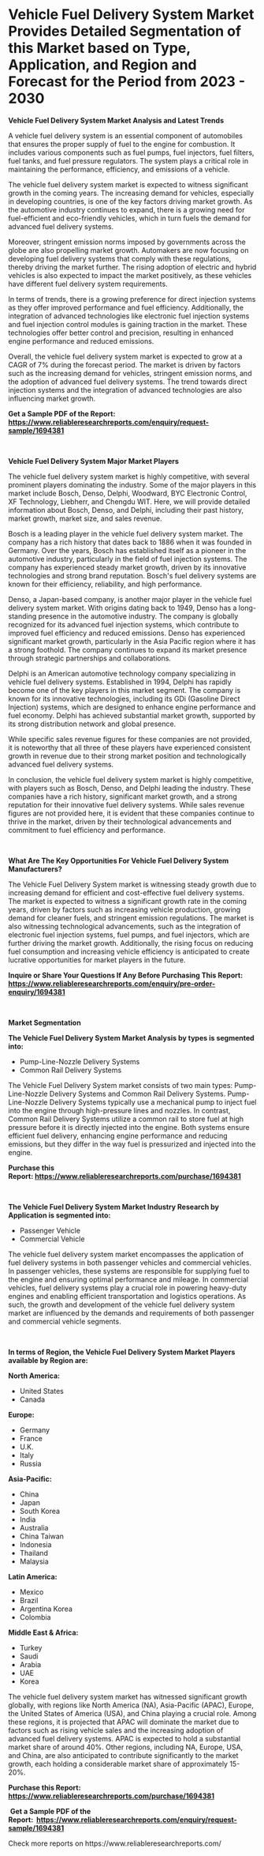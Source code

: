 <p><h1>Vehicle Fuel Delivery System Market Provides Detailed Segmentation of this Market based on Type, Application, and Region and Forecast for the Period from 2023 - 2030</h1></p><p><strong>Vehicle Fuel Delivery System Market Analysis and Latest Trends</strong></p>
<p><p>A vehicle fuel delivery system is an essential component of automobiles that ensures the proper supply of fuel to the engine for combustion. It includes various components such as fuel pumps, fuel injectors, fuel filters, fuel tanks, and fuel pressure regulators. The system plays a critical role in maintaining the performance, efficiency, and emissions of a vehicle.</p><p>The vehicle fuel delivery system market is expected to witness significant growth in the coming years. The increasing demand for vehicles, especially in developing countries, is one of the key factors driving market growth. As the automotive industry continues to expand, there is a growing need for fuel-efficient and eco-friendly vehicles, which in turn fuels the demand for advanced fuel delivery systems.</p><p>Moreover, stringent emission norms imposed by governments across the globe are also propelling market growth. Automakers are now focusing on developing fuel delivery systems that comply with these regulations, thereby driving the market further. The rising adoption of electric and hybrid vehicles is also expected to impact the market positively, as these vehicles have different fuel delivery system requirements.</p><p>In terms of trends, there is a growing preference for direct injection systems as they offer improved performance and fuel efficiency. Additionally, the integration of advanced technologies like electronic fuel injection systems and fuel injection control modules is gaining traction in the market. These technologies offer better control and precision, resulting in enhanced engine performance and reduced emissions.</p><p>Overall, the vehicle fuel delivery system market is expected to grow at a CAGR of 7% during the forecast period. The market is driven by factors such as the increasing demand for vehicles, stringent emission norms, and the adoption of advanced fuel delivery systems. The trend towards direct injection systems and the integration of advanced technologies are also influencing market growth.</p></p>
<p><strong>Get a Sample PDF of the Report:&nbsp; <a href="https://www.reliableresearchreports.com/enquiry/request-sample/1694381">https://www.reliableresearchreports.com/enquiry/request-sample/1694381</a></strong></p>
<p>&nbsp;</p>
<p><strong>Vehicle Fuel Delivery System Major Market Players</strong></p>
<p><p>The vehicle fuel delivery system market is highly competitive, with several prominent players dominating the industry. Some of the major players in this market include Bosch, Denso, Delphi, Woodward, BYC Electronic Control, XF Technology, Liebherr, and Chengdu WIT. Here, we will provide detailed information about Bosch, Denso, and Delphi, including their past history, market growth, market size, and sales revenue.</p><p>Bosch is a leading player in the vehicle fuel delivery system market. The company has a rich history that dates back to 1886 when it was founded in Germany. Over the years, Bosch has established itself as a pioneer in the automotive industry, particularly in the field of fuel injection systems. The company has experienced steady market growth, driven by its innovative technologies and strong brand reputation. Bosch's fuel delivery systems are known for their efficiency, reliability, and high performance.</p><p>Denso, a Japan-based company, is another major player in the vehicle fuel delivery system market. With origins dating back to 1949, Denso has a long-standing presence in the automotive industry. The company is globally recognized for its advanced fuel injection systems, which contribute to improved fuel efficiency and reduced emissions. Denso has experienced significant market growth, particularly in the Asia Pacific region where it has a strong foothold. The company continues to expand its market presence through strategic partnerships and collaborations.</p><p>Delphi is an American automotive technology company specializing in vehicle fuel delivery systems. Established in 1994, Delphi has rapidly become one of the key players in this market segment. The company is known for its innovative technologies, including its GDi (Gasoline Direct Injection) systems, which are designed to enhance engine performance and fuel economy. Delphi has achieved substantial market growth, supported by its strong distribution network and global presence.</p><p>While specific sales revenue figures for these companies are not provided, it is noteworthy that all three of these players have experienced consistent growth in revenue due to their strong market position and technologically advanced fuel delivery systems.</p><p>In conclusion, the vehicle fuel delivery system market is highly competitive, with players such as Bosch, Denso, and Delphi leading the industry. These companies have a rich history, significant market growth, and a strong reputation for their innovative fuel delivery systems. While sales revenue figures are not provided here, it is evident that these companies continue to thrive in the market, driven by their technological advancements and commitment to fuel efficiency and performance.</p></p>
<p>&nbsp;</p>
<p><strong>What Are The Key Opportunities For Vehicle Fuel Delivery System Manufacturers?</strong></p>
<p><p>The Vehicle Fuel Delivery System market is witnessing steady growth due to increasing demand for efficient and cost-effective fuel delivery systems. The market is expected to witness a significant growth rate in the coming years, driven by factors such as increasing vehicle production, growing demand for cleaner fuels, and stringent emission regulations. The market is also witnessing technological advancements, such as the integration of electronic fuel injection systems, fuel pumps, and fuel injectors, which are further driving the market growth. Additionally, the rising focus on reducing fuel consumption and increasing vehicle efficiency is anticipated to create lucrative opportunities for market players in the future.</p></p>
<p><strong>Inquire or Share Your Questions If Any Before Purchasing This Report: <a href="https://www.reliableresearchreports.com/enquiry/pre-order-enquiry/1694381">https://www.reliableresearchreports.com/enquiry/pre-order-enquiry/1694381</a></strong></p>
<p>&nbsp;</p>
<p><strong>Market Segmentation</strong></p>
<p><strong>The Vehicle Fuel Delivery System Market Analysis by types is segmented into:</strong></p>
<p><ul><li>Pump-Line-Nozzle Delivery Systems</li><li>Common Rail Delivery Systems</li></ul></p>
<p><p>The Vehicle Fuel Delivery System market consists of two main types: Pump-Line-Nozzle Delivery Systems and Common Rail Delivery Systems. Pump-Line-Nozzle Delivery Systems typically use a mechanical pump to inject fuel into the engine through high-pressure lines and nozzles. In contrast, Common Rail Delivery Systems utilize a common rail to store fuel at high pressure before it is directly injected into the engine. Both systems ensure efficient fuel delivery, enhancing engine performance and reducing emissions, but they differ in the way fuel is pressurized and injected into the engine.</p></p>
<p><strong>Purchase this Report:&nbsp;<a href="https://www.reliableresearchreports.com/purchase/1694381">https://www.reliableresearchreports.com/purchase/1694381</a></strong></p>
<p>&nbsp;</p>
<p><strong>The Vehicle Fuel Delivery System Market Industry Research by Application is segmented into:</strong></p>
<p><ul><li>Passenger Vehicle</li><li>Commercial Vehicle</li></ul></p>
<p><p>The vehicle fuel delivery system market encompasses the application of fuel delivery systems in both passenger vehicles and commercial vehicles. In passenger vehicles, these systems are responsible for supplying fuel to the engine and ensuring optimal performance and mileage. In commercial vehicles, fuel delivery systems play a crucial role in powering heavy-duty engines and enabling efficient transportation and logistics operations. As such, the growth and development of the vehicle fuel delivery system market are influenced by the demands and requirements of both passenger and commercial vehicle segments.</p></p>
<p>&nbsp;</p>
<p><strong>In terms of Region, the Vehicle Fuel Delivery System Market Players available by Region are:</strong></p>
<p>
    <p> <strong> North America: </strong>
        <ul>
            <li>United States</li>
            <li>Canada</li>
        </ul>
        </p> 
    <p> <strong> Europe: </strong>
        <ul>
            <li>Germany</li>
            <li>France</li>
            <li>U.K.</li>
            <li>Italy</li>
            <li>Russia</li>
        </ul>
        </p> 
    <p> <strong> Asia-Pacific: </strong>
        <ul>
            <li>China</li>
            <li>Japan</li>
            <li>South Korea</li>
            <li>India</li>
            <li>Australia</li>
            <li>China Taiwan</li>
            <li>Indonesia</li>
            <li>Thailand</li>
            <li>Malaysia</li>
        </ul>
        </p> 
    <p> <strong> Latin America: </strong>
        <ul>
            <li>Mexico</li>
            <li>Brazil</li>
            <li>Argentina Korea</li>
            <li>Colombia</li>
        </ul>
        </p> 
    <p> <strong> Middle East & Africa: </strong>
        <ul>
            <li>Turkey</li>
            <li>Saudi</li>
            <li>Arabia</li>
            <li>UAE</li>
            <li>Korea</li>
        </ul>
    </p>
    </p>
<p><p>The vehicle fuel delivery system market has witnessed significant growth globally, with regions like North America (NA), Asia-Pacific (APAC), Europe, the United States of America (USA), and China playing a crucial role. Among these regions, it is projected that APAC will dominate the market due to factors such as rising vehicle sales and the increasing adoption of advanced fuel delivery systems. APAC is expected to hold a substantial market share of around 40%. Other regions, including NA, Europe, USA, and China, are also anticipated to contribute significantly to the market growth, each holding a considerable market share of approximately 15-20%.</p></p>
<p><strong>Purchase this Report: <a href="https://www.reliableresearchreports.com/purchase/1694381">https://www.reliableresearchreports.com/purchase/1694381</a></strong></p>
<p>&nbsp;<strong>Get a Sample PDF of the Report:&nbsp;&nbsp;<a href="https://www.reliableresearchreports.com/enquiry/request-sample/1694381">https://www.reliableresearchreports.com/enquiry/request-sample/1694381</a></strong></p>
<p><strong></strong></p>
<p>Check more reports on https://www.reliableresearchreports.com/</p>